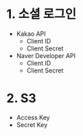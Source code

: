 # 1. 소셜 로그인
- Kakao API
  - Client ID
  - Client Secret
- Naver Developer API
  - Client ID
  - Client Secret

# 2. S3
- Access Key
- Secret Key